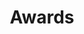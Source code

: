 ---
widget: accomplishments
headless: true  # This file represents a page section.

# Put Your Section Options Here (title, background, etc.) ...
title: Awards
subtitle:
weight: 30 # The position of section on page

# Date format
#   Refer to https://wowchemy.com/docs/customization/#date-format
date_format: Jan 2006

# Accomplishments.
#   Add/remove as many `item` blocks below as you like.
#   `title`, `organization` and `date_start` are the required parameters.
#   Leave other parameters empty if not required.
#   Begin/end multi-line descriptions with `>-`.
item:
  - organization: 福布斯中国
    organization_url: 'https://www.forbeschina.com/'
    title: 《福布斯中国 青年海归菁英100人》
    url: ''
    date_start: '2022-10-01'
    date_end: ''
    description: ''
  - organization: 上海市政府
    title: 上海市海外高层次人才
    date_start: '2022-01-01'
  - organization: 美国材料研究协会
    organization_url: 'https://www.mrs.org/'
    title: 美国材料研究协会研究生金奖
    url: ''
    date_start: '2020-01-01'
  - organization: 国家留学基金管理委员会
    title: 国家优秀自费留学生奖
    url: ''
    date_start: '2018-01-01'
  - organization: 国际衍射数据中心
    organization_url: 'https://www.icdd.com/'
    title: Ludo Frevel晶体学奖
    url: ''
    date_start: '2017-01-01'
  - organization: Drexel University 
    organization_url: 'https://drexel.edu/'
    title: 德雷塞尔大学年度优秀毕业生
    url: ''
    date_start: '2014-01-01'
  - organization: Drexel University 
    organization_url: 'https://drexel.edu/'
    title: 德雷塞尔大学全额奖学金
    url: ''
    date_start: '2014-01-01'
---